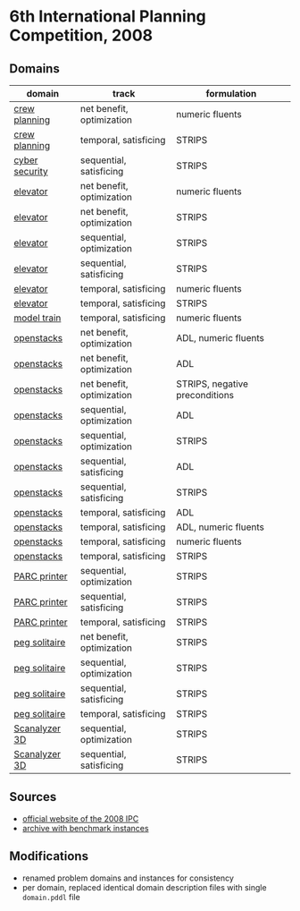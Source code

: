 # 6th International Planning Competition, 2008

## Domains

| domain | track | formulation |
|--------|-------|-------------|
| [crew planning](domains/crew-planning-net-benefit-optimization-numeric-fluents) | net benefit, optimization | numeric fluents |
| [crew planning](domains/crew-planning-temporal-satisficing-strips) | temporal, satisficing | STRIPS |
| [cyber security](domains/cyber-security-sequential-satisficing-strips) | sequential, satisficing | STRIPS |
| [elevator](domains/elevator-net-benefit-optimization-numeric-fluents) | net benefit, optimization | numeric fluents |
| [elevator](domains/elevator-net-benefit-optimization-strips) | net benefit, optimization | STRIPS |
| [elevator](domains/elevator-sequential-optimization-strips) | sequential, optimization | STRIPS |
| [elevator](domains/elevator-sequential-satisficing-strips) | sequential, satisficing | STRIPS |
| [elevator](domains/elevator-temporal-satisficing-numeric-fluents) | temporal, satisficing | numeric fluents |
| [elevator](domains/elevator-temporal-satisficing-strips) | temporal, satisficing | STRIPS |
| [model train](domains/model-train-temporal-satisficing-numeric-fluents) | temporal, satisficing | numeric fluents |
| [openstacks](domains/openstacks-net-benefit-optimization-adl-numeric-fluents) | net benefit, optimization | ADL, numeric fluents |
| [openstacks](domains/openstacks-net-benefit-optimization-adl) | net benefit, optimization | ADL |
| [openstacks](domains/openstacks-net-benefit-optimization-strips-negative-preconditions) | net benefit, optimization | STRIPS, negative preconditions |
| [openstacks](domains/openstacks-sequential-optimization-adl) | sequential, optimization | ADL |
| [openstacks](domains/openstacks-sequential-optimization-strips) | sequential, optimization | STRIPS |
| [openstacks](domains/openstacks-sequential-satisficing-adl) | sequential, satisficing | ADL |
| [openstacks](domains/openstacks-sequential-satisficing-strips) | sequential, satisficing | STRIPS |
| [openstacks](domains/openstacks-temporal-satisficing-adl) | temporal, satisficing | ADL |
| [openstacks](domains/openstacks-temporal-satisficing-adl-numeric-fluents) | temporal, satisficing | ADL, numeric fluents |
| [openstacks](domains/openstacks-temporal-satisficing-numeric-fluents) | temporal, satisficing | numeric fluents |
| [openstacks](domains/openstacks-temporal-satisficing-strips) | temporal, satisficing | STRIPS |
| [PARC printer](domains/parc-printer-sequential-optimization-strips) | sequential, optimization | STRIPS |
| [PARC printer](domains/parc-printer-sequential-satisficing-strips) | sequential, satisficing | STRIPS |
| [PARC printer](domains/parc-printer-temporal-satisficing-strips) | temporal, satisficing | STRIPS |
| [peg solitaire](domains/peg-solitaire-net-benefit-optimization-strips) | net benefit, optimization | STRIPS |
| [peg solitaire](domains/peg-solitaire-sequential-optimization-strips) | sequential, optimization | STRIPS |
| [peg solitaire](domains/peg-solitaire-sequential-satisficing-strips) | sequential, satisficing | STRIPS |
| [peg solitaire](domains/peg-solitaire-temporal-satisficing-strips) | temporal, satisficing | STRIPS |
| [Scanalyzer 3D](domains/scanalyzer-3d-sequential-optimization-strips) | sequential, optimization | STRIPS |
| [Scanalyzer 3D](domains/scanalyzer-3d-sequential-satisficing-strips) | sequential, satisficing | STRIPS |

## Sources

* [official website of the 2008 IPC][1]
* [archive with benchmark instances][2]

## Modifications

* renamed problem domains and instances for consistency
* per domain, replaced identical domain description files with single `domain.pddl` file




[1]:http://ipc08.icaps-conference.org/
[2]:http://ipc08.icaps-conference.org/deterministic/data/domains/ipc2008.tar.bz2
